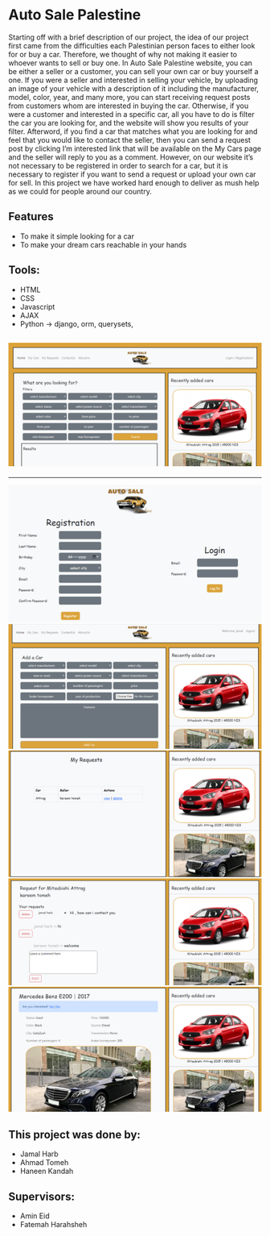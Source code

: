 
# Auto Sale Palestine

Starting off with a brief description of our project, the idea of our project first came from the difficulties each Palestinian person faces to either look for or buy a car. Therefore, we thought of why not making it easier to whoever wants to sell or buy one. In Auto Sale Palestine website, you can be either a seller or a customer, you can sell your own car or buy yourself a one. If you were a seller and interested in selling your vehicle, by uploading an image of your vehicle with a description of it including the manufacturer, model, color, year, and many more, you can start receiving request posts from customers whom are interested in buying the car. Otherwise, if you were a customer and interested in a specific car, all you have to do is filter the car you are looking for, and the website will show you results of your filter. Afterword, if you find a car that matches what you are looking for and feel that you would like to contact the seller, then you can send a request post by clicking I’m interested link that will be available on the My Cars page and the seller will reply to you as a comment. However, on our website it’s not necessary to be registered in order to search for a car, but it is necessary to register if you want to send a request or upload your own car for sell. In this project we have worked hard enough to deliver as mush help as we could for people around our country.

## Features
- To make it simple looking for a car
- To make your dream cars reachable in your hands


## Tools:
- HTML
- CSS 
- Javascript
- AJAX
- Python -> django, orm, querysets, 

![1.dashboard.PNG](https://github.com/JamalHarb/AutoSalePalestine/blob/main/AutoSalePalestineScreenshots/1.dashboard.PNG?raw=true)
--------------------------------------------------------------------------------------------------------------------------------
--------------------------------------------------------------------------------------------------------------------------------
![2.login-registration.PNG](https://github.com/JamalHarb/AutoSalePalestine/blob/main/AutoSalePalestineScreenshots/2.login-registration.PNG?raw=true)
![3.add_car.PNG](https://github.com/JamalHarb/AutoSalePalestine/blob/main/AutoSalePalestineScreenshots/3.add_car.PNG?raw=true)
![4.my_requests.PNG](https://github.com/JamalHarb/AutoSalePalestine/blob/main/AutoSalePalestineScreenshots/4.my_requests.PNG?raw=true)
![5.requst_view.PNG](https://github.com/JamalHarb/AutoSalePalestine/blob/main/AutoSalePalestineScreenshots/5.requst_view.PNG?raw=true)
![6.car_view.PNG](https://github.com/JamalHarb/AutoSalePalestine/blob/main/AutoSalePalestineScreenshots/6.car_view.PNG?raw=true)

## This project was done by:
- Jamal Harb
- Ahmad Tomeh
- Haneen Kandah

## Supervisors:
- Amin Eid
- Fatemah Harahsheh
